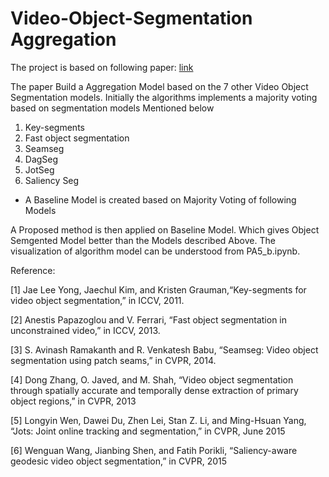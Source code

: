 # Video-Object-Segmentation Aggregation

The project is based on following paper: [link](https://opus.lib.uts.edu.au/bitstream/10453/54467/4/2016icme_submission.pdf)

The paper Build a Aggregation Model based on the 7 other Video Object Segmentation models.
Initially the algorithms implements a majority voting based on segmentation models Mentioned below 

1. Key-segments 
2. Fast object segmentation 
3. Seamseg
4. DagSeg
5. JotSeg
6. Saliency Seg

* A Baseline Model is created based on Majority Voting of following Models

A Proposed method is then applied on Baseline Model. Which gives Object Semgented Model better than the Models described Above.
The visualization of algorithm model can be understood from PA5_b.ipynb.

Reference:

[1] Jae Lee Yong, Jaechul Kim, and Kristen Grauman,“Key-segments for video object segmentation,” in ICCV, 2011.

[2] Anestis Papazoglou and V. Ferrari, “Fast object segmentation in unconstrained video,” in ICCV, 2013.

[3] S. Avinash Ramakanth and R. Venkatesh Babu, “Seamseg: Video object segmentation using patch seams,” in CVPR, 2014.

[4] Dong Zhang, O. Javed, and M. Shah, “Video object segmentation through spatially accurate and temporally
    dense extraction of primary object regions,” in CVPR, 2013
    
[5] Longyin Wen, Dawei Du, Zhen Lei, Stan Z. Li, and Ming-Hsuan Yang, “Jots: Joint online tracking and segmentation,” in 
    CVPR, June 2015
    
[6] Wenguan Wang, Jianbing Shen, and Fatih Porikli, “Saliency-aware geodesic video object segmentation,” in CVPR, 2015
